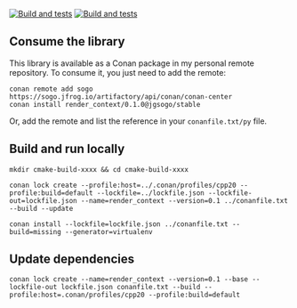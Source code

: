 
[![Build and tests](https://github.com/jgsogo/render_context/actions/workflows/ci.yml/badge.svg?event=push)](https://github.com/jgsogo/render_context/actions/workflows/ci.yml)
[![Build and tests](https://github.com/jgsogo/render_context/actions/workflows/conan_package.yml/badge.svg?event=push)](https://github.com/jgsogo/render_context/actions/workflows/ci.yml)

## Consume the library

This library is available as a Conan package in my personal remote repository. To consume it, you just
need to add the remote:


```
conan remote add sogo https://sogo.jfrog.io/artifactory/api/conan/conan-center
conan install render_context/0.1.0@jgsogo/stable
```

Or, add the remote and list the reference in your `conanfile.txt/py` file.


## Build and run locally

```
mkdir cmake-build-xxxx && cd cmake-build-xxxx
```

```
conan lock create --profile:host=../.conan/profiles/cpp20 --profile:build=default --lockfile=../lockfile.json --lockfile-out=lockfile.json --name=render_context --version=0.1 ../conanfile.txt --build --update
```

```
conan install --lockfile=lockfile.json ../conanfile.txt --build=missing --generator=virtualenv
```

## Update dependencies

```
conan lock create --name=render_context --version=0.1 --base --lockfile-out lockfile.json conanfile.txt --build --profile:host=.conan/profiles/cpp20 --profile:build=default
```
